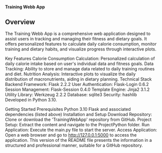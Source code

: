 #### Training Webb App
## Overview
The Training Webb App is a comprehensive web application designed to assist users in tracking and managing their fitness and dietary goals. It offers personalized features to calculate daily calorie consumption, monitor training and dietary habits, and visualize progress through interactive plots.

Key Features
Calorie Consumption Calculation: Personalized calculation of daily calorie intake based on user's individual data and fitness goals.
Data Tracking: Ability to store and manage data related to daily training routines and diet.
Nutrition Analysis: Interactive plots to visualize the daily distribution of macronutrients, aiding in dietary planning.
Technical Stack
Backend Framework: Flask 2.2.2
User Authentication: Flask-Login 0.6.2
Session Management: Flask-Session 0.4.0
Template Engine: Jinja2 3.1.2
Utility Library: Werkzeug 2.2.2
Database: sqlite3
Security: hashlib
Developed in Python 3.10.

Getting Started
Prerequisites
Python 3.10
Flask and associated dependencies (listed above)
Installation and Setup
Download Repository: Clone or download the 'TrainingWebApp' repository from GitHub.
Project Setup: Extract the content and navigate to the ProjectPython folder.
Run Application: Execute the main.py file to start the server.
Access Application: Open a web browser and go to http://127.0.0.1:5000 to access the application.
This version of the README file presents the information in a structured and professional manner, suitable for a GitHub repository.

